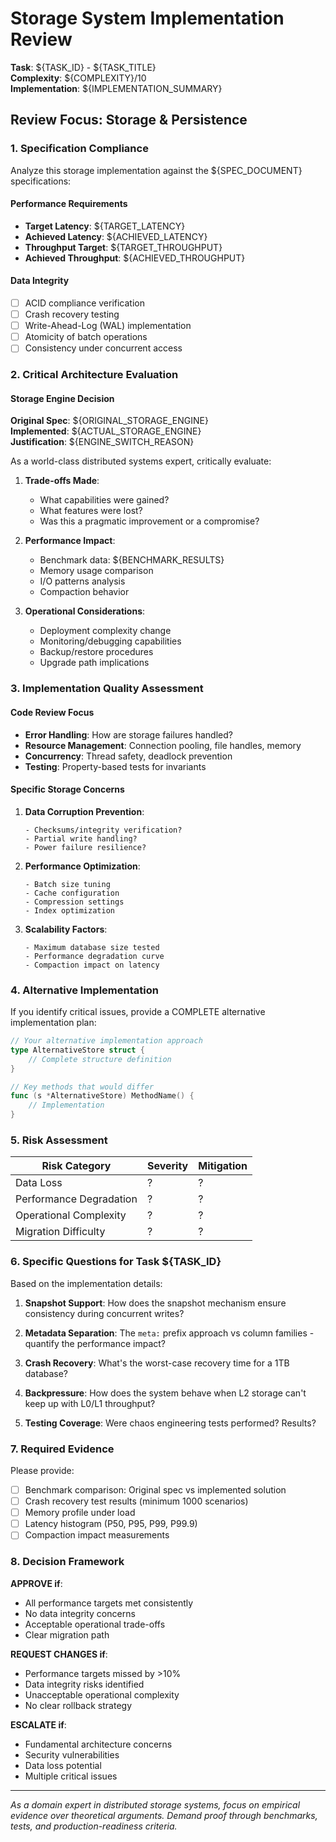 # Storage System Implementation Review

**Task**: ${TASK_ID} - ${TASK_TITLE}  
**Complexity**: ${COMPLEXITY}/10  
**Implementation**: ${IMPLEMENTATION_SUMMARY}

## Review Focus: Storage & Persistence

### 1. **Specification Compliance**
Analyze this storage implementation against the ${SPEC_DOCUMENT} specifications:

#### Performance Requirements
- **Target Latency**: ${TARGET_LATENCY}
- **Achieved Latency**: ${ACHIEVED_LATENCY}
- **Throughput Target**: ${TARGET_THROUGHPUT}
- **Achieved Throughput**: ${ACHIEVED_THROUGHPUT}

#### Data Integrity
- [ ] ACID compliance verification
- [ ] Crash recovery testing
- [ ] Write-Ahead-Log (WAL) implementation
- [ ] Atomicity of batch operations
- [ ] Consistency under concurrent access

### 2. **Critical Architecture Evaluation**

#### Storage Engine Decision
**Original Spec**: ${ORIGINAL_STORAGE_ENGINE}  
**Implemented**: ${ACTUAL_STORAGE_ENGINE}  
**Justification**: ${ENGINE_SWITCH_REASON}

As a world-class distributed systems expert, critically evaluate:
1. **Trade-offs Made**:
   - What capabilities were gained?
   - What features were lost?
   - Was this a pragmatic improvement or a compromise?

2. **Performance Impact**:
   - Benchmark data: ${BENCHMARK_RESULTS}
   - Memory usage comparison
   - I/O patterns analysis
   - Compaction behavior

3. **Operational Considerations**:
   - Deployment complexity change
   - Monitoring/debugging capabilities
   - Backup/restore procedures
   - Upgrade path implications

### 3. **Implementation Quality Assessment**

#### Code Review Focus
- **Error Handling**: How are storage failures handled?
- **Resource Management**: Connection pooling, file handles, memory
- **Concurrency**: Thread safety, deadlock prevention
- **Testing**: Property-based tests for invariants

#### Specific Storage Concerns
1. **Data Corruption Prevention**:
   ```
   - Checksums/integrity verification?
   - Partial write handling?
   - Power failure resilience?
   ```

2. **Performance Optimization**:
   ```
   - Batch size tuning
   - Cache configuration
   - Compression settings
   - Index optimization
   ```

3. **Scalability Factors**:
   ```
   - Maximum database size tested
   - Performance degradation curve
   - Compaction impact on latency
   ```

### 4. **Alternative Implementation**

If you identify critical issues, provide a COMPLETE alternative implementation plan:

```go
// Your alternative implementation approach
type AlternativeStore struct {
    // Complete structure definition
}

// Key methods that would differ
func (s *AlternativeStore) MethodName() {
    // Implementation
}
```

### 5. **Risk Assessment**

| Risk Category | Severity | Mitigation |
|--------------|----------|------------|
| Data Loss | ? | ? |
| Performance Degradation | ? | ? |
| Operational Complexity | ? | ? |
| Migration Difficulty | ? | ? |

### 6. **Specific Questions for Task ${TASK_ID}**

Based on the implementation details:

1. **Snapshot Support**: How does the snapshot mechanism ensure consistency during concurrent writes?

2. **Metadata Separation**: The `meta:` prefix approach vs column families - quantify the performance impact?

3. **Crash Recovery**: What's the worst-case recovery time for a 1TB database?

4. **Backpressure**: How does the system behave when L2 storage can't keep up with L0/L1 throughput?

5. **Testing Coverage**: Were chaos engineering tests performed? Results?

### 7. **Required Evidence**

Please provide:
- [ ] Benchmark comparison: Original spec vs implemented solution
- [ ] Crash recovery test results (minimum 1000 scenarios)
- [ ] Memory profile under load
- [ ] Latency histogram (P50, P95, P99, P99.9)
- [ ] Compaction impact measurements

### 8. **Decision Framework**

**APPROVE if**:
- All performance targets met consistently
- No data integrity concerns
- Acceptable operational trade-offs
- Clear migration path

**REQUEST CHANGES if**:
- Performance targets missed by >10%
- Data integrity risks identified
- Unacceptable operational complexity
- No clear rollback strategy

**ESCALATE if**:
- Fundamental architecture concerns
- Security vulnerabilities
- Data loss potential
- Multiple critical issues

---

*As a domain expert in distributed storage systems, focus on empirical evidence over theoretical arguments. Demand proof through benchmarks, tests, and production-readiness criteria.*